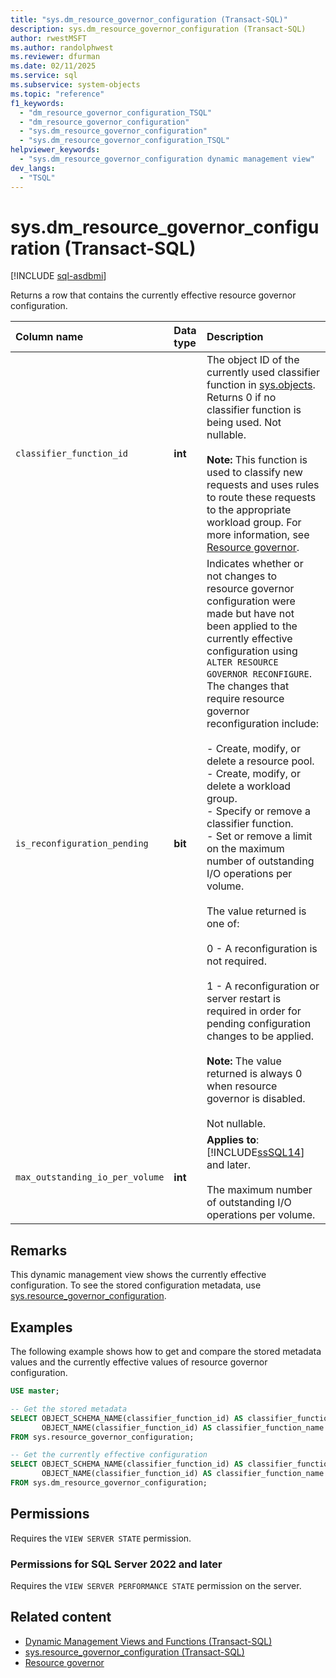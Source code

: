 ```yaml
---
title: "sys.dm_resource_governor_configuration (Transact-SQL)"
description: sys.dm_resource_governor_configuration (Transact-SQL)
author: rwestMSFT
ms.author: randolphwest
ms.reviewer: dfurman
ms.date: 02/11/2025
ms.service: sql
ms.subservice: system-objects
ms.topic: "reference"
f1_keywords:
  - "dm_resource_governor_configuration_TSQL"
  - "dm_resource_governor_configuration"
  - "sys.dm_resource_governor_configuration"
  - "sys.dm_resource_governor_configuration_TSQL"
helpviewer_keywords:
  - "sys.dm_resource_governor_configuration dynamic management view"
dev_langs:
  - "TSQL"
---
```


# sys.dm_resource_governor_configuration (Transact-SQL)

[!INCLUDE [sql-asdbmi](../../includes/applies-to-version/sql-asdbmi.md)]

Returns a row that contains the currently effective resource governor configuration.

| Column name | Data type | Description |
|:--|:--|:--|
| `classifier_function_id` | **int** | The object ID of the currently used classifier function in [sys.objects](../system-catalog-views/sys-objects-transact-sql.md). Returns 0 if no classifier function is being used. Not nullable.<br /><br /> **Note:** This function is used to classify new requests and uses rules to route these requests to the appropriate workload group. For more information, see [Resource governor](../../relational-databases/resource-governor/resource-governor.md). |
| `is_reconfiguration_pending` | **bit** | Indicates whether or not changes to resource governor configuration were made but have not been applied to the currently effective configuration using `ALTER RESOURCE GOVERNOR RECONFIGURE`. The changes that require resource governor reconfiguration include:<br /><br />- Create, modify, or delete a resource pool.<br />- Create, modify, or delete a workload group.<br />- Specify or remove a classifier function.<br />- Set or remove a limit on the maximum number of outstanding I/O operations per volume.<br /><br /> The value returned is one of:<br /><br /> 0 - A reconfiguration is not required.<br /><br /> 1 - A reconfiguration or server restart is required in order for pending configuration changes to be applied.<br /><br /> **Note:** The value returned is always 0 when resource governor is disabled.<br /><br /> Not nullable. |
| `max_outstanding_io_per_volume` | **int** | **Applies to**: [!INCLUDE[ssSQL14](../../includes/sssql14-md.md)] and later.<br /><br /> The maximum number of outstanding I/O operations per volume. |

## Remarks

This dynamic management view shows the currently effective configuration. To see the stored configuration metadata, use [sys.resource_governor_configuration](../system-catalog-views/sys-resource-governor-configuration-transact-sql.md).

## Examples

The following example shows how to get and compare the stored metadata values and the currently effective values of resource governor configuration.

```sql
USE master;

-- Get the stored metadata
SELECT OBJECT_SCHEMA_NAME(classifier_function_id) AS classifier_function_schema_name,
       OBJECT_NAME(classifier_function_id) AS classifier_function_name
FROM sys.resource_governor_configuration;

-- Get the currently effective configuration
SELECT OBJECT_SCHEMA_NAME(classifier_function_id) AS classifier_function_schema_name,
       OBJECT_NAME(classifier_function_id) AS classifier_function_name
FROM sys.dm_resource_governor_configuration;
```

## Permissions

Requires the `VIEW SERVER STATE` permission.
  
### Permissions for SQL Server 2022 and later

Requires the `VIEW SERVER PERFORMANCE STATE` permission on the server.

## Related content

- [Dynamic Management Views and Functions (Transact-SQL)](system-dynamic-management-views.md)
- [sys.resource_governor_configuration (Transact-SQL)](../../relational-databases/system-catalog-views/sys-resource-governor-configuration-transact-sql.md)
- [Resource governor](../../relational-databases/resource-governor/resource-governor.md)
